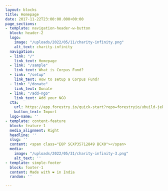 ```yaml
---
layout: blocks
title: Homepage
date: 2017-11-22T23:00:00.000+00:00
page_sections:
- template: navigation-header-w-button
  block: header-2
  logo:
    image: "/uploads/2022/05/11/charity-infinity.png"
    alt_text: charity-infinity
  navigation:
  - link: "/"
    link_text: Homepage
  - link: "/sample"
    link_text: What is Corpus Fund?
  - link: "/setup"
    link_text: How to setup a Corpus Fund?
  - link: "/donate"
    link_text: Donate
  - link: "/add-ngo"
    link_text: Add your NGO
  cta:
    url: https://app.forestry.io/quick-start?repo=forestryio/ubuild-jekyll&provider=github&engine=jekyll
    button_text: Import
  logo-name: ''
- template: content-feature
  block: feature-1
  media_alignment: Right
  headline: ''
  slug: ''
  content: <span class="EOP SCXP35712849 BCX0">​</span>
  media:
    image: "/uploads/2022/05/31/charity-infinity-3.png"
    alt_text: ''
- template: simple-footer
  block: footer-1
  content: Made with ❤︎ in India
  random: ''

---
```

